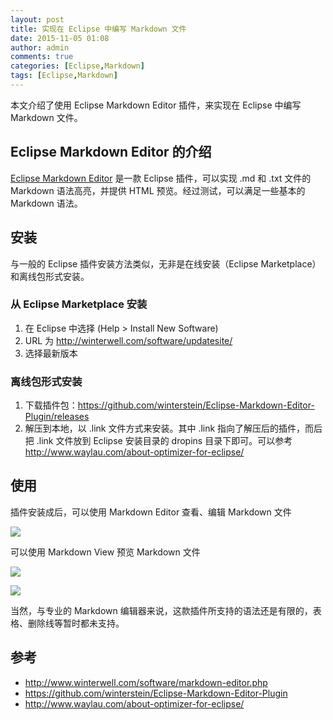 ```yaml
---
layout: post
title: 实现在 Eclipse 中编写 Markdown 文件 
date: 2015-11-05 01:08
author: admin
comments: true
categories: [Eclipse,Markdown]
tags: [Eclipse,Markdown]
---
```


本文介绍了使用 Eclipse Markdown Editor 插件，来实现在 Eclipse 中编写 Markdown 文件。

<!-- more -->

## Eclipse Markdown Editor 的介绍

[Eclipse Markdown Editor](http://www.winterwell.com/software/markdown-editor.php) 是一款 Eclipse 插件，可以实现 .md 和 .txt 文件的 Markdown 语法高亮，并提供 HTML 预览。经过测试，可以满足一些基本的 Markdown 语法。

## 安装

与一般的 Eclipse 插件安装方法类似，无非是在线安装（Eclipse Marketplace）和离线包形式安装。

### 从 Eclipse Marketplace 安装

1. 在 Eclipse 中选择 (Help > Install New Software)
2. URL 为 http://winterwell.com/software/updatesite/
3. 选择最新版本

### 离线包形式安装

1. 下载插件包：<https://github.com/winterstein/Eclipse-Markdown-Editor-Plugin/releases>
2. 解压到本地，以 .link 文件方式来安装。其中 .link 指向了解压后的插件，而后把 .link 文件放到 Eclipse 安装目录的 dropins 目录下即可。可以参考<http://www.waylau.com/about-optimizer-for-eclipse/>

## 使用

插件安装成后，可以使用  Markdown Editor 查看、编辑 Markdown 文件

![](http://99btgc01.info/uploads/2015/11/002.jpg)

可以使用  Markdown View 预览 Markdown 文件

![](http://99btgc01.info/uploads/2015/11/001.jpg)

![](http://99btgc01.info/uploads/2015/11/003.jpg)

当然，与专业的 Markdown 编辑器来说，这款插件所支持的语法还是有限的，表格、删除线等暂时都未支持。

## 参考

* <http://www.winterwell.com/software/markdown-editor.php>
* <https://github.com/winterstein/Eclipse-Markdown-Editor-Plugin>
* <http://www.waylau.com/about-optimizer-for-eclipse/>